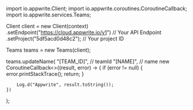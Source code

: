 import io.appwrite.Client;
import io.appwrite.coroutines.CoroutineCallback;
import io.appwrite.services.Teams;

Client client = new Client(context)
    .setEndpoint("https://cloud.appwrite.io/v1") // Your API Endpoint
    .setProject("5df5acd0d48c2"); // Your project ID

Teams teams = new Teams(client);

teams.updateName(
    "[TEAM_ID]", // teamId 
    "[NAME]", // name 
    new CoroutineCallback<>((result, error) -> {
        if (error != null) {
            error.printStackTrace();
            return;
        }

        Log.d("Appwrite", result.toString());
    })
);

